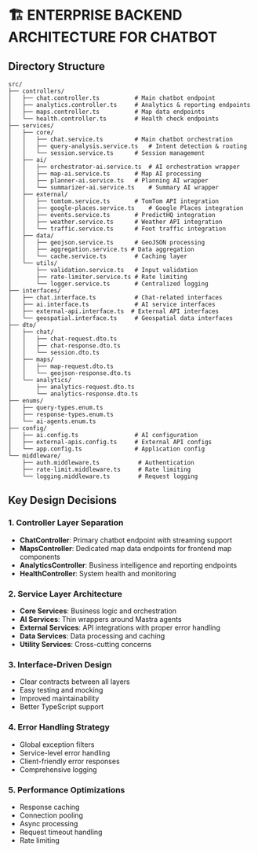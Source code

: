 # 🏗️ ENTERPRISE BACKEND ARCHITECTURE FOR CHATBOT

## Directory Structure

```
src/
├── controllers/
│   ├── chat.controller.ts          # Main chatbot endpoint
│   ├── analytics.controller.ts     # Analytics & reporting endpoints
│   ├── maps.controller.ts          # Map data endpoints
│   └── health.controller.ts        # Health check endpoints
├── services/
│   ├── core/
│   │   ├── chat.service.ts         # Main chatbot orchestration
│   │   ├── query-analysis.service.ts   # Intent detection & routing
│   │   └── session.service.ts      # Session management
│   ├── ai/
│   │   ├── orchestrator-ai.service.ts  # AI orchestration wrapper
│   │   ├── map-ai.service.ts       # Map AI processing
│   │   ├── planner-ai.service.ts   # Planning AI wrapper
│   │   └── summarizer-ai.service.ts    # Summary AI wrapper
│   ├── external/
│   │   ├── tomtom.service.ts       # TomTom API integration
│   │   ├── google-places.service.ts    # Google Places integration
│   │   ├── events.service.ts       # PredictHQ integration
│   │   ├── weather.service.ts      # Weather API integration
│   │   └── traffic.service.ts      # Foot traffic integration
│   ├── data/
│   │   ├── geojson.service.ts      # GeoJSON processing
│   │   ├── aggregation.service.ts # Data aggregation
│   │   └── cache.service.ts        # Caching layer
│   └── utils/
│       ├── validation.service.ts   # Input validation
│       ├── rate-limiter.service.ts # Rate limiting
│       └── logger.service.ts       # Centralized logging
├── interfaces/
│   ├── chat.interface.ts           # Chat-related interfaces
│   ├── ai.interface.ts             # AI service interfaces
│   ├── external-api.interface.ts  # External API interfaces
│   └── geospatial.interface.ts     # Geospatial data interfaces
├── dto/
│   ├── chat/
│   │   ├── chat-request.dto.ts
│   │   ├── chat-response.dto.ts
│   │   └── session.dto.ts
│   ├── maps/
│   │   ├── map-request.dto.ts
│   │   └── geojson-response.dto.ts
│   └── analytics/
│       ├── analytics-request.dto.ts
│       └── analytics-response.dto.ts
├── enums/
│   ├── query-types.enum.ts
│   ├── response-types.enum.ts
│   └── ai-agents.enum.ts
├── config/
│   ├── ai.config.ts                # AI configuration
│   ├── external-apis.config.ts     # External API configs
│   └── app.config.ts               # Application config
└── middleware/
    ├── auth.middleware.ts           # Authentication
    ├── rate-limit.middleware.ts     # Rate limiting
    └── logging.middleware.ts        # Request logging
```

## Key Design Decisions

### 1. Controller Layer Separation

- **ChatController**: Primary chatbot endpoint with streaming support
- **MapsController**: Dedicated map data endpoints for frontend map components
- **AnalyticsController**: Business intelligence and reporting endpoints
- **HealthController**: System health and monitoring

### 2. Service Layer Architecture

- **Core Services**: Business logic and orchestration
- **AI Services**: Thin wrappers around Mastra agents
- **External Services**: API integrations with proper error handling
- **Data Services**: Data processing and caching
- **Utility Services**: Cross-cutting concerns

### 3. Interface-Driven Design

- Clear contracts between all layers
- Easy testing and mocking
- Improved maintainability
- Better TypeScript support

### 4. Error Handling Strategy

- Global exception filters
- Service-level error handling
- Client-friendly error responses
- Comprehensive logging

### 5. Performance Optimizations

- Response caching
- Connection pooling
- Async processing
- Request timeout handling
- Rate limiting
